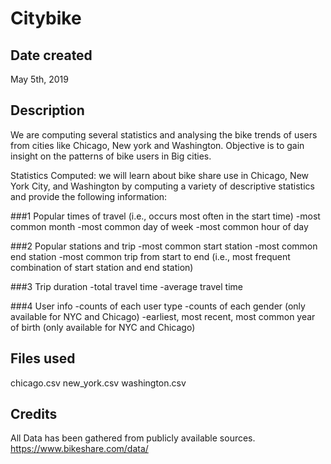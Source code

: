# Citybike

## Date created
May 5th, 2019


## Description

We are computing several statistics and analysing the bike trends of users from cities like Chicago, New york and Washington. Objective is to gain insight on the patterns of bike users in Big cities.

Statistics Computed:
we will learn about bike share use in Chicago, New York City, and Washington by computing a variety of descriptive statistics and provide the following information:

###1 Popular times of travel (i.e., occurs most often in the start time)
-most common month
-most common day of week
-most common hour of day

###2 Popular stations and trip
-most common start station
-most common end station
-most common trip from start to end (i.e., most frequent combination of start station and end station)

###3 Trip duration
-total travel time
-average travel time

###4 User info
-counts of each user type
-counts of each gender (only available for NYC and Chicago)
-earliest, most recent, most common year of birth (only available for NYC and Chicago)
## Files used
chicago.csv
new_york.csv
washington.csv

## Credits
All Data has been gathered from publicly available sources.
https://www.bikeshare.com/data/
